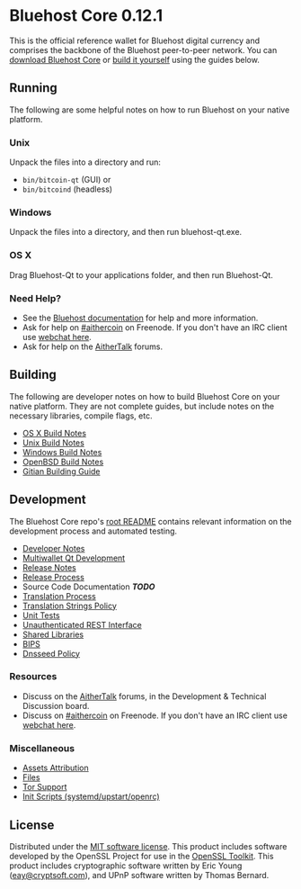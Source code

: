 Bluehost Core 0.12.1
=====================

This is the official reference wallet for Bluehost digital currency and comprises the backbone of the Bluehost peer-to-peer network. You can [download Bluehost Core](https://www.aithercoin.com/downloads/) or [build it yourself](#building) using the guides below.

Running
---------------------
The following are some helpful notes on how to run Bluehost on your native platform.

### Unix

Unpack the files into a directory and run:

- `bin/bitcoin-qt` (GUI) or
- `bin/bitcoind` (headless)

### Windows

Unpack the files into a directory, and then run bluehost-qt.exe.

### OS X

Drag Bluehost-Qt to your applications folder, and then run Bluehost-Qt.

### Need Help?

* See the [Bluehost documentation](https://aithercore.atlassian.net/wiki/display/DOC)
for help and more information.
* Ask for help on [#aithercoin](http://webchat.freenode.net?channels=aithercore) on Freenode. If you don't have an IRC client use [webchat here](http://webchat.freenode.net?channels=aithercoin).
* Ask for help on the [AitherTalk](https://aithertalk.org/) forums.

Building
---------------------
The following are developer notes on how to build Bluehost Core on your native platform. They are not complete guides, but include notes on the necessary libraries, compile flags, etc.

- [OS X Build Notes](build-osx.md)
- [Unix Build Notes](build-unix.md)
- [Windows Build Notes](build-windows.md)
- [OpenBSD Build Notes](build-openbsd.md)
- [Gitian Building Guide](gitian-building.md)

Development
---------------------
The Bluehost Core repo's [root README](/README.md) contains relevant information on the development process and automated testing.

- [Developer Notes](developer-notes.md)
- [Multiwallet Qt Development](multiwallet-qt.md)
- [Release Notes](release-notes.md)
- [Release Process](release-process.md)
- Source Code Documentation ***TODO***
- [Translation Process](translation_process.md)
- [Translation Strings Policy](translation_strings_policy.md)
- [Unit Tests](unit-tests.md)
- [Unauthenticated REST Interface](REST-interface.md)
- [Shared Libraries](shared-libraries.md)
- [BIPS](bips.md)
- [Dnsseed Policy](dnsseed-policy.md)

### Resources
* Discuss on the [AitherTalk](https://aithertalk.org/) forums, in the Development & Technical Discussion board.
* Discuss on [#aithercoin](http://webchat.freenode.net/?channels=aithercore) on Freenode. If you don't have an IRC client use [webchat here](http://webchat.freenode.net/?channels=aithercoin).

### Miscellaneous
- [Assets Attribution](assets-attribution.md)
- [Files](files.md)
- [Tor Support](tor.md)
- [Init Scripts (systemd/upstart/openrc)](init.md)

License
---------------------
Distributed under the [MIT software license](http://www.opensource.org/licenses/mit-license.php).
This product includes software developed by the OpenSSL Project for use in the [OpenSSL Toolkit](https://www.openssl.org/). This product includes
cryptographic software written by Eric Young ([eay@cryptsoft.com](mailto:eay@cryptsoft.com)), and UPnP software written by Thomas Bernard.

